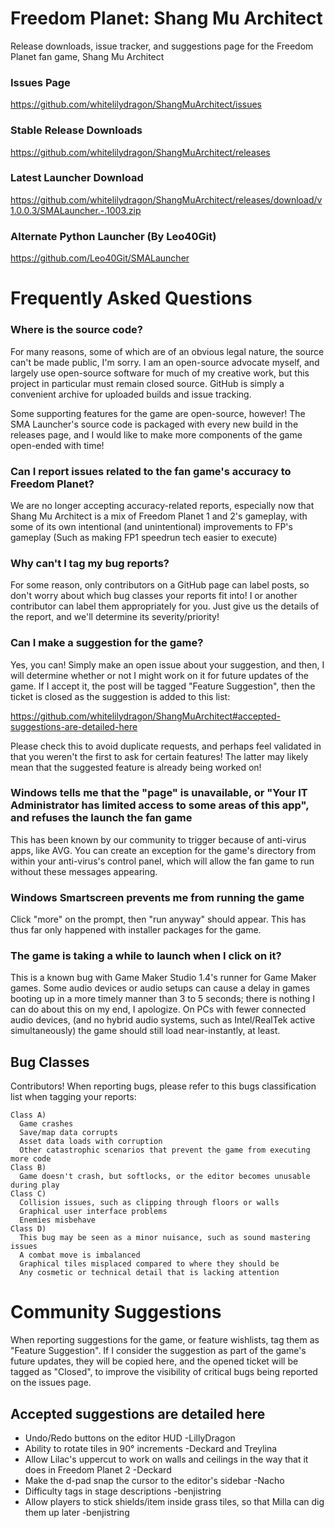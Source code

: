 # Freedom Planet: Shang Mu Architect

Release downloads, issue tracker, and suggestions page for the Freedom Planet fan game, Shang Mu Architect

### Issues Page
https://github.com/whitelilydragon/ShangMuArchitect/issues

### Stable Release Downloads
https://github.com/whitelilydragon/ShangMuArchitect/releases
### Latest Launcher Download
https://github.com/whitelilydragon/ShangMuArchitect/releases/download/v1.0.0.3/SMALauncher.-.1003.zip

### Alternate Python Launcher (By Leo40Git)
https://github.com/Leo40Git/SMALauncher

# Frequently Asked Questions

### Where is the source code?

For many reasons, some of which are of an obvious legal nature, the source can't be made public, I'm sorry. I am an open-source advocate myself, and largely use open-source software for much of my creative work, but this project in particular must remain closed source. GitHub is simply a convenient archive for uploaded builds and issue tracking.

Some supporting features for the game are open-source, however! The SMA Launcher's source code is packaged with every new build in the releases page, and I would like to make more components of the game open-ended with time!

### Can I report issues related to the fan game's accuracy to Freedom Planet?

We are no longer accepting accuracy-related reports, especially now that Shang Mu Architect is a mix of Freedom Planet 1 and 2's gameplay, with some of its own intentional (and unintentional) improvements to FP's gameplay (Such as making FP1 speedrun tech easier to execute)

### Why can't I tag my bug reports?

For some reason, only contributors on a GitHub page can label posts, so don't worry about which bug classes your reports fit into! I or another contributor can label them appropriately for you. Just give us the details of the report, and we'll determine its severity/priority!

### Can I make a suggestion for the game?

Yes, you can! Simply make an open issue about your suggestion, and then, I will determine whether or not I might work on it for future updates of the game. If I accept it, the post will be tagged "Feature Suggestion", then the ticket is closed as the suggestion is added to this list:

https://github.com/whitelilydragon/ShangMuArchitect#accepted-suggestions-are-detailed-here

Please check this to avoid duplicate requests, and perhaps feel validated in that you weren't the first to ask for certain features! The latter may likely mean that the suggested feature is already being worked on!

### Windows tells me that the "page" is unavailable, or "Your IT Administrator has limited access to some areas of this app", and refuses the launch the fan game

This has been known by our community to trigger because of anti-virus apps, like AVG. You can create an exception for the game's directory from within your anti-virus's control panel, which will allow the fan game to run without these messages appearing.

### Windows Smartscreen prevents me from running the game

Click "more" on the prompt, then "run anyway" should appear. This has thus far only happened with installer packages for the game.

### The game is taking a while to launch when I click on it?

This is a known bug with Game Maker Studio 1.4's runner for Game Maker games. Some audio devices or audio setups can cause a delay in games booting up in a more timely manner than 3 to 5 seconds; there is nothing I can do about this on my end, I apologize. On PCs with fewer connected audio devices, (and no hybrid audio systems, such as Intel/RealTek active simultaneously) the game should still load near-instantly, at least.

**Bug Classes**
---------------

Contributors! When reporting bugs, please refer to this bugs classification list when tagging your reports:
```
Class A)
  Game crashes
  Save/map data corrupts 
  Asset data loads with corruption
  Other catastrophic scenarios that prevent the game from executing more code
Class B)
  Game doesn't crash, but softlocks, or the editor becomes unusable during play
Class C)
  Collision issues, such as clipping through floors or walls
  Graphical user interface problems
  Enemies misbehave
Class D)
  This bug may be seen as a minor nuisance, such as sound mastering issues
  A combat move is imbalanced
  Graphical tiles misplaced compared to where they should be
  Any cosmetic or technical detail that is lacking attention  
```

# Community Suggestions

When reporting suggestions for the game, or feature wishlists, tag them as "Feature Suggestion". If I consider the suggestion as part of the game's future updates, they will be copied here, and the opened ticket will be tagged as "Closed", to improve the visibility of critical bugs being reported on the issues page.

## Accepted suggestions are detailed here

- Undo/Redo buttons on the editor HUD -LillyDragon
- Ability to rotate tiles in 90° increments -Deckard and Treylina
- Allow Lilac's uppercut to work on walls and ceilings in the way that it does in Freedom Planet 2 -Deckard
- Make the d-pad snap the cursor to the editor's sidebar -Nacho
- Difficulty tags in stage descriptions -benjistring
- Allow players to stick shields/item inside grass tiles, so that Milla can dig them up later -benjistring
